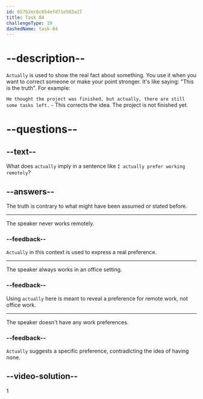 ```yaml
---
id: 657b2ec6c054efd71e503a27
title: Task 84
challengeType: 19
dashedName: task-84
---
```


# --description--

`Actually` is used to show the real fact about something. You use it when you want to correct someone or make your point stronger. It's like saying: "This is the truth". For example:

`He thought the project was finished, but actually, there are still some tasks left.` - This corrects the idea. The project is not finished yet.

# --questions--

## --text--

What does `actually` imply in a sentence like `I actually prefer working remotely`?

## --answers--

The truth is contrary to what might have been assumed or stated before.

---

The speaker never works remotely.

### --feedback--

`Actually` in this context is used to express a real preference.

---

The speaker always works in an office setting.

### --feedback--

Using `actually` here is meant to reveal a preference for remote work, not office work.

---

The speaker doesn't have any work preferences.

### --feedback--

`Actually` suggests a specific preference, contradicting the idea of having none.

## --video-solution--

1
